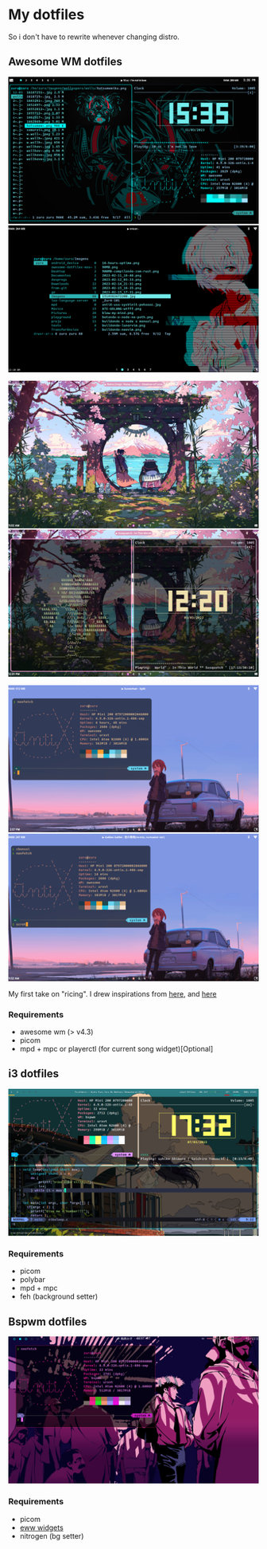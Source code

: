 # My dotfiles
So i don't have to rewrite whenever changing distro. 

## Awesome WM dotfiles

![miku_theme](./screenshots/miku.png)
![dar blue theme](./screenshots/db2.png)

![sakura theme](./screenshots/sakura1.png)
![sakura theme](./screenshots/sakura2.png)

![norm theme](./screenshots/norm.png)
![norm theme](./screenshots/norm2.png)

My first take on "ricing". I drew inspirations from [here](https://github.com/WillPower3309/awesome-dotfiles), and [here](https://github.com/anhsirk0/awesome-config/)


### Requirements
 - awesome wm (> v4.3)
 - picom 
 - mpd + mpc or playerctl (for current song widget)[Optional] 

## i3 dotfiles
![polybar theme](./screenshots/polybar.png)

### Requirements
 - picom
 - polybar
 - mpd + mpc
 - feh (background setter)

## Bspwm dotfiles
![bspwm eww theme](./screenshots/bspwm-sakura-spike.png)

### Requirements
 - picom
 - [eww widgets](https://elkowar.github.io/eww)
 - nitrogen (bg setter)
